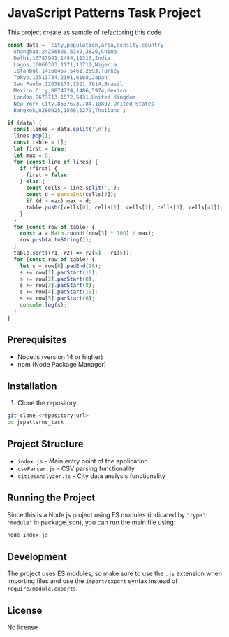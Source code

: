 # JavaScript Patterns Task Project

This project create as sample of refactoring this code 
```js
const data = `city,population,area,density,country
  Shanghai,24256800,6340,3826,China
  Delhi,16787941,1484,11313,India
  Lagos,16060303,1171,13712,Nigeria
  Istanbul,14160467,5461,2593,Turkey
  Tokyo,13513734,2191,6168,Japan
  Sao Paulo,12038175,1521,7914,Brazil
  Mexico City,8874724,1486,5974,Mexico
  London,8673713,1572,5431,United Kingdom
  New York City,8537673,784,10892,United States
  Bangkok,8280925,1569,5279,Thailand`;

if (data) {
  const lines = data.split('\n');
  lines.pop();
  const table = [];
  let first = true;
  let max = 0;
  for (const line of lines) {
    if (first) {
      first = false;
    } else {
      const cells = line.split(',');
      const d = parseInt(cells[3]);
      if (d > max) max = d;
      table.push([cells[0], cells[1], cells[2], cells[3], cells[4]]);
    }
  }
  for (const row of table) {
    const a = Math.round((row[3] * 100) / max);
    row.push(a.toString());
  }
  table.sort((r1, r2) => r2[5] - r1[5]);
  for (const row of table) {
    let s = row[0].padEnd(18);
    s += row[1].padStart(10);
    s += row[2].padStart(8);
    s += row[3].padStart(8);
    s += row[4].padStart(18);
    s += row[5].padStart(6);
    console.log(s);
  }
}
``` 

## Prerequisites

- Node.js (version 14 or higher)
- npm (Node Package Manager)

## Installation

1. Clone the repository:
```bash
git clone <repository-url>
cd jspatterns_task
```

## Project Structure

- `index.js` - Main entry point of the application
- `csvParser.js` - CSV parsing functionality
- `citiesAnalyzer.js` - City data analysis functionality

## Running the Project

Since this is a Node.js project using ES modules (indicated by `"type": "module"` in package.json), you can run the main file using:

```bash
node index.js
```

## Development

The project uses ES modules, so make sure to use the `.js` extension when importing files and use the `import/export` syntax instead of `require/module.exports`.

## License

No license
